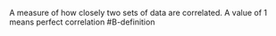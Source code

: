 A measure of how closely two sets of data are correlated. A value of 1 means perfect correlation
#B-definition 